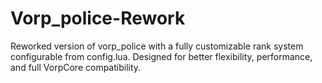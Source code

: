 # Vorp_police-Rework
Reworked version of vorp_police with a fully customizable rank system configurable from config.lua. Designed for better flexibility, performance, and full VorpCore compatibility.
